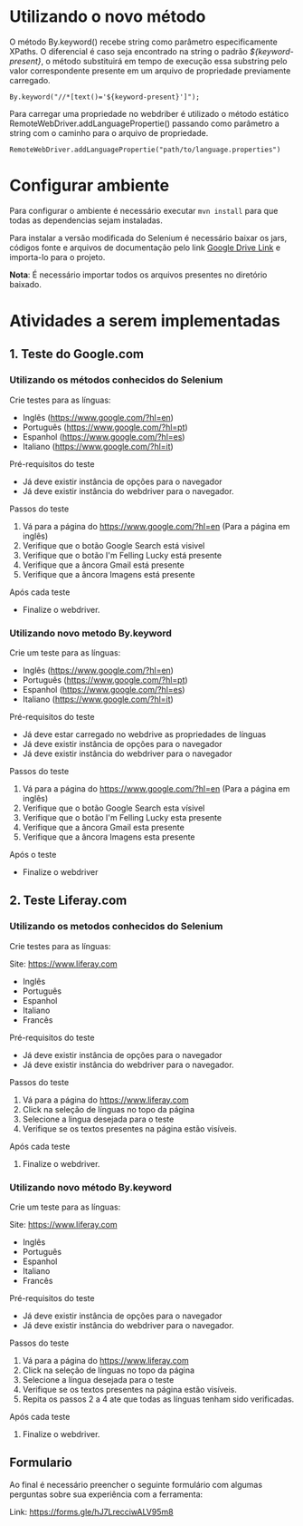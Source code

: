 # Utilizando o novo método

O método By.keyword() recebe string como parâmetro especificamente XPaths. O diferencial é caso seja encontrado na string o padrão *${keyword-present}*, o método substituirá em tempo de execução essa substring pelo valor correspondente presente em um arquivo de propriedade previamente carregado.

`By.keyword("//*[text()='${keyword-present}']");`

Para carregar uma propriedade no webdriber é utilizado o método estático RemoteWebDriver.addLanguagePropertie() passando como parâmetro a string com o caminho para o arquivo de propriedade.

`RemoteWebDriver.addLanguagePropertie("path/to/language.properties")`

# Configurar ambiente

Para configurar o ambiente é necessário executar `mvn install` para que todas as dependencias sejam instaladas.

Para instalar a versão modificada do Selenium é necessário baixar os jars, códigos fonte e arquivos de documentação pelo link [Google Drive Link](https://drive.google.com/drive/folders/1i9sfR1VVaHCipVhRfWvY9zbMaoeg5_IB?usp=sharing) e importa-lo para o projeto.

**Nota**: É necessário importar todos os arquivos presentes no diretório baixado.

# Atividades a serem implementadas

## 1. Teste do Google.com

### Utilizando os métodos conhecidos do Selenium

Crie testes para as línguas:

* Inglês (https://www.google.com/?hl=en)
* Português (https://www.google.com/?hl=pt)
* Espanhol (https://www.google.com/?hl=es)
* Italiano (https://www.google.com/?hl=it)

Pré-requisitos do teste

* Já deve existir instância de opções para o navegador
* Já deve existir instância do webdriver para o navegador.

Passos do teste

1. Vá para a página do https://www.google.com/?hl=en (Para a página em inglês)
2. Verifique que o botão Google Search está visivel
3. Verifique que o botão I'm Felling Lucky está presente
4. Verifique que a âncora Gmail está presente
5. Verifique que a âncora Imagens está presente

Após cada teste

* Finalize o webdriver.

### Utilizando novo metodo By.keyword

Crie um teste para as línguas:

* Inglês (https://www.google.com/?hl=en)
* Português (https://www.google.com/?hl=pt)
* Espanhol (https://www.google.com/?hl=es)
* Italiano (https://www.google.com/?hl=it)

Pré-requisitos do teste

* Já deve estar carregado no webdrive as propriedades de línguas
* Já deve existir instância de opções para o navegador
* Já deve existir instância do webdriver para o navegador

Passos do teste

1. Vá para a página do https://www.google.com/?hl=en (Para a página em inglês)
2. Verifique que o botão Google Search esta vísivel
3. Verifique que o botão I'm Felling Lucky esta presente
4. Verifique que a âncora Gmail esta presente
5. Verifique que a âncora Imagens esta presente

Após o teste

* Finalize o webdriver

## 2. Teste Liferay.com

### Utilizando os metodos conhecidos do Selenium

Crie testes para as línguas:

Site: https://www.liferay.com

* Inglês
* Português
* Espanhol
* Italiano
* Francês

Pré-requisitos do teste

* Já deve existir instância de opções para o navegador
* Já deve existir instância do webdriver para o navegador.

Passos do teste

1. Vá para a página do https://www.liferay.com
2. Click na seleção de línguas no topo da página
3. Selecione a lingua desejada para o teste
4. Verifique se os textos presentes na página estão visíveis.

Após cada teste

1. Finalize o webdriver.

### Utilizando novo método By.keyword

Crie um teste para as línguas:

Site: https://www.liferay.com

* Inglês
* Português
* Espanhol
* Italiano
* Francês

Pré-requisitos do teste

* Já deve existir instância de opções para o navegador
* Já deve existir instância do webdriver para o navegador.

Passos do teste

1. Vá para a página do https://www.liferay.com
2. Click na seleção de línguas no topo da página
3. Selecione a língua desejada para o teste
4. Verifique se os textos presentes na página estão visíveis.
5. Repita os passos 2 a 4 ate que todas as línguas tenham sido verificadas.

Após cada teste

1. Finalize o webdriver.

## Formulario

Ao final é necessário preencher o seguinte formulário com algumas perguntas sobre sua experiência com a ferramenta:

Link: https://forms.gle/hJ7LrecciwALV95m8
